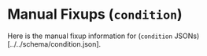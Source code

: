 # Manual Fixups (`condition`)

Here is the manual fixup information for (`condition` JSONs)[../../schema/condition.json].


